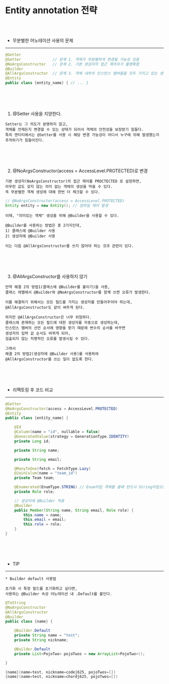 # Entity annotation 전략

<br /><br />

* 무분별한 어노테이션 사용의 문제
---

```java
@Getter
@Setter              // 문제 1. 객체가 무분별하게 변경될 가능성 있음
@NoArgsConstructor   // 문제 2. 기본 생성자의 접근 제어자가 불명확함
@Builder
@AllArgsConstructor  // 문제 3. 객체 내부의 인스턴스 멤버들을 모두 가지고 있는 생성자를 생성
@Entity
public class {entity_name} { // ... }
```

<br /><br /><br />

1. @Setter 사용을 지양한다.

```
Setter는 그 의도가 분명하지 않고,
객체를 언제든지 변경할 수 있는 상태가 되어서 객체의 안전성을 보장받기 힘들다.
특히 엔티티에서는 @Setter를 사용 시 해당 변경 가능성이 어디서 누구에 의해 발생했는지 추적하기가 힘들어진다.
```

<br /><br /><br />

2. @NoArgsConstructor(access = AccessLevel.PROTECTED)로 변경

```
기본 생성자(NoArgsConstructor)의 접근 제어를 PROCTECTED 로 설정하면,
아무런 값도 갖지 않는 의미 없는 객체의 생성을 막을 수 있다.
즉 무분별한 객체 생성에 대해 한번 더 체크할 수 있다.
```

```java
// @NoArgsConstructor(access = AccessLevel.PROTECTED) 
Entity entity = new Entity(); // 컴파일 에러 발생
```

```
이때, "의미있는 객체" 생성을 위해 @Builder을 사용할 수 있다.

@Builder를 사용하는 방법은 총 2가지인데,
1) 클래스에 @Builder 사용
2) 생성자에 @Builder 사용

이는 다음 @AllArgsConstructor를 쓰지 않아야 하는 것과 관련이 있다.
```

<br /><br /><br />

3. @AllArgsConstructor를 사용하지 않기

```
만약 해결 2의 방법1(클래스에 @Builder를 붙이기)을 사용,
클래스 레벨에서 @Builder와 @NoArgsConstructor를 함께 쓰면 오류가 발생한다.

이를 해결하기 위해서는 모든 필드를 가지는 생성자를 만들어주어야 하는데,
@AllArgsConstructor도 같이 써주게 된다.

하지만 @AllArgsConstructor은 너무 위험하다.
클래스에 존재하는 모든 필드에 대한 생성자를 자동으로 생성하는데,
인스턴스 멤버의 선언 순서에 영향을 받기 때문에 변수의 순서를 바꾸면
생성자의 입력 값 순서도 바뀌게 되어,
검출되지 않는 치명적인 오류를 발생시킬 수 있다.
```

```
그래서
해결 2의 방법2(생성자에 @Builder 사용)를 사용하여
@AllArgsConstructor를 쓰는 일이 없도록 한다.
```

<br /><br /><br />

* 리팩토링 후 코드 비교
---

```java
@Getter
@NoArgsConstructor(access = AccessLevel.PROTECTED)
@Entity
public class {entity_name} {

    @Id
    @Column(name = "id", nullable = false)
    @GeneratedValue(strategy = GenerationType.IDENTITY)
    private Long id;

    private String name;

    private String email;

    @ManyToOne(fetch = FetchType.Lazy)
    @JoinColum(name = "team_id")
    private Team team;

    @Enumerated(EnumType.STRING) // Enum타입 객체를 쓸때 반드시 String타입으로 바꿔주고 DB 필드에 어노테이션을 붙여준다.
    private Role role;

    // 생성자에 @Builder 적용
    @Builder
    public Member(String name, String email, Role role) {
        this.name = name;
        this.email = email;
        this.role = role;
    }
}
```

<br /><br /><br />

* TIP
---

```
* Builder default 사용법

초기화 시 특정 필드를 초기화하고 싶다면,
사용하는 @Builder 속성 어노테이션 내 .Default를 붙인다.
```

```java
@ToString
@NoArgsConstructor
@AllArgsConstructor
@Builder
public class {name} {

    @Builder.Default
    private String name = "test";
    private String nickname;

    @Builder.Default
    private List<PojoTwo> pojoTwos = new ArrayList<PojoTwo>();

}

{name}(name=test, nickname=codej625, pojoTwos=[])
{name}(name=test, nickname=chordj625, pojoTwos=[])
```
